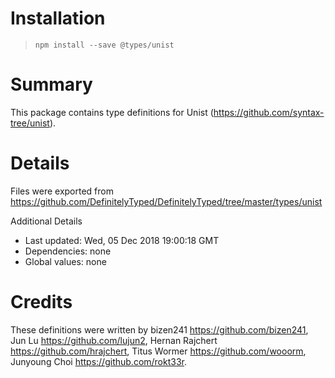 # Installation
> `npm install --save @types/unist`

# Summary
This package contains type definitions for Unist (https://github.com/syntax-tree/unist).

# Details
Files were exported from https://github.com/DefinitelyTyped/DefinitelyTyped/tree/master/types/unist

Additional Details
 * Last updated: Wed, 05 Dec 2018 19:00:18 GMT
 * Dependencies: none
 * Global values: none

# Credits
These definitions were written by bizen241 <https://github.com/bizen241>, Jun Lu <https://github.com/lujun2>, Hernan Rajchert <https://github.com/hrajchert>, Titus Wormer <https://github.com/wooorm>, Junyoung Choi <https://github.com/rokt33r>.
